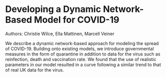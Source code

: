 # Developing a Dynamic Network-Based Model for COVID-19

Authors: Christie Wilce, Ella Mattinen, Marcell Veiner

We describe a dynamic network-based approach for modeling the spread of COVID-19. Building
onto existing models, we introduce governmental measures in the form of quarantine in addition to
data for the virus such as reinfection, death and vaccination rate. We found that the use of realistic
parameters in our model resulted in a curve following a similar trend to that of real UK data for
the virus.

